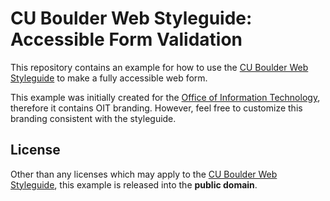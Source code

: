 # CU Boulder Web Styleguide: Accessible Form Validation 
This repository contains an example for how to use the [CU Boulder Web Styleguide](https://github.com/CuBoulder/styleguide) to make a fully accessible web form.  

This example was initially created for the [Office of Information Technology](https://oit.colorado.edu/), therefore it contains OIT branding. However, feel free to customize this branding consistent with the styleguide.

## License
Other than any licenses which may apply to the [CU Boulder Web Styleguide](https://github.com/CuBoulder/styleguide), this example is released into the **public domain**.
